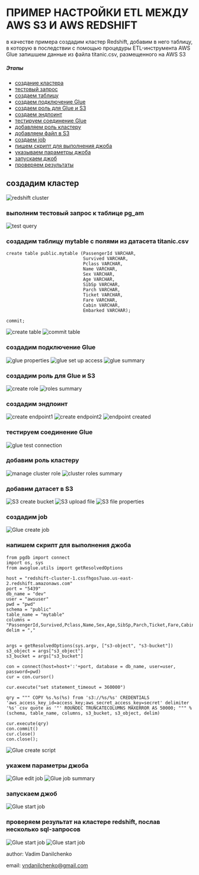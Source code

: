 # ПРИМЕР НАСТРОЙКИ ETL МЕЖДУ AWS S3 И AWS REDSHIFT

в качестве примера создадим кластер Redshift, добавим в него таблицу, в которую в последствии с помощью процедуры ETL-инструмента AWS Glue запишшем данные из файла titanic.csv, размещенного на AWS S3  

##### Этапы 
* [создание кластера](#sec1)  
* [тестовый запрос](#sec2)  
* [создаем таблицу](#sec3)  
* [создаем подключение Glue](#sec4)  
* [создаем роль для Glue и S3](#sec5)   
* [создаем эндпоинт](#sec6)  
* [тестируем соединение Glue](#sec7)  
* [добавляем роль кластеру](#sec8) 
* [добавляем файл в S3](#sec9) 
* [создаем job](#sec10) 
* [пишем скрипт для выполнения джоба](#sec11) 
* [указываем параметры джоба](#sec12) 
* [запускаем джоб](#sec13) 
* [проверяем результаты](#sec14) 

<a name="sec1"/>

## создадим кластер

![redshift cluster](screenshots/1.png)

<a name="sec2"/>

### выполним тестовый запрос к таблице pg_am

![test query](screenshots/2.png)

<a name="sec3"/>

### создадим таблицу mytable с полями из датасета titanic.csv

```
create table public.mytable (PassengerId VARCHAR, 
                             Survived VARCHAR, 
                             Pclass VARCHAR, 
                             Name VARCHAR, 
                             Sex VARCHAR, 
                             Age VARCHAR, 
                             SibSp VARCHAR, 
                             Parch VARCHAR, 
                             Ticket VARCHAR, 
                             Fare VARCHAR, 
                             Cabin VARCHAR, 
                             Embarked VARCHAR);

commit;
```

![create table](screenshots/3.png)
![commit table](screenshots/4.png)

<a name="sec4"/>

### создадим подключение Glue
![glue properties](screenshots/5.png)
![glue set up access](screenshots/6.png)
![glue summary](screenshots/7.png)

<a name="sec5"/>

###	создадим роль для Glue и S3

![create role](screenshots/8.png)
![roles summary](screenshots/9.png)

<a name="sec6"/>

###	создадим эндпоинт

![create endpoint1](screenshots/10.png)
![create endpoint2](screenshots/11.png)
![endpoint created](screenshots/12.png)

<a name="sec7"/>

###	тестируем соединение Glue

![glue test connection](screenshots/13.png)

<a name="sec8"/>

###	добавим роль кластеру

![manage cluster role](screenshots/14.png)
![cluster roles summary](screenshots/15.png)

<a name="sec9"/>

###	добавим датасет в S3

![S3 create bucket](screenshots/16.png)
![S3 upload file](screenshots/17.png)
![S3 file properties](screenshots/18.png)

<a name="sec10"/>

###	создадим job

![Glue create job](screenshots/19.png)

<a name="sec11"/>

###	напишем скрипт для выполнения джоба

```
from pgdb import connect
import os, sys
from awsglue.utils import getResolvedOptions

host = "redshift-cluster-1.cssfhgos7uao.us-east-2.redshift.amazonaws.com"
port = "5439"
db_name = "dev"
user = "awsuser"
pwd = "pwd"
schema = "public"
table_name = "mytable"
columns = "PassengerId,Survived,Pclass,Name,Sex,Age,SibSp,Parch,Ticket,Fare,Cabin,Embarked"
delim = ","


args = getResolvedOptions(sys.argv, ["s3-object", "s3-bucket"])
s3_object = args["s3_object"]
s3_bucket = args["s3_bucket"]

con = connect(host=host+':'+port, database = db_name, user=user, password=pwd)
cur = con.cursor()

cur.execute("set statement_timeout = 360000")

qry = """ COPY %s.%s(%s) from 's3://%s/%s' CREDENTIALS 'aws_access_key_id=access_key;aws_secret_access_key=secret' delimiter '%s' csv quote as '"' ROUNDEC TRUNCATECOLUMNS MAXERROR AS 50000; """ % (schema, table_name, columns, s3_bucket, s3_object, delim)

cur.execute(qry)
con.commit()
cur.close()
con.close();
```


![Glue create script](screenshots/20.png)

<a name="sec12"/>

###	укажем параметры джоба

![Glue edit job](screenshots/21.png)
![Glue job summary](screenshots/22.png)

<a name="sec13"/>

###	запускаем джоб

![Glue start job](screenshots/23.png)

<a name="sec14"/>

###	проверяем результат на кластере redshift, послав несколько sql-запросов

![Glue start job](screenshots/24.png)
![Glue start job](screenshots/25.png)


author: Vadim Danilchenko

email: vndanilchenko@gmail.com 